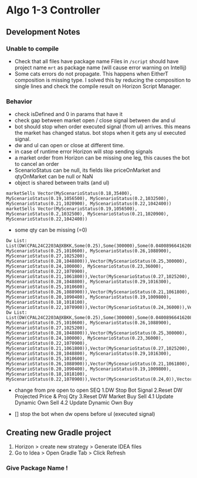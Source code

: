 # Algo 1-3 Controller


## Development Notes
### Unable to compile
- Check that all files have package name
Files in `/script` should have project name `mrt` as package name (will cause error warning on Intellij)
- Some cats errors do not propagate. 
This happens when EitherT composition is missing type. I solved this by reducing the composition to single lines and check the compile result on Horizon Script Manager.


### Behavior
- check isDefined and 0 in params that have it
- check gap between market open / close signal between dw and ul
- bot should stop when order executed signal (from ul) arrives. this means the market has changed status. bot stops when it gets any ul executed signal.  
- dw and ul can open or close at different time. 
- in case of runtime error Horizon will stop sending signals
- a market order from Horizon can be missing one leg, this causes the bot to cancel an order
- ScenarioStatus can be null, its fields like priceOnMarket and qtyOnMarket can be null or NaN
- object is shared between traits (and ul)
```
marketSells Vector(MyScenarioStatus(0.18,35400), MyScenarioStatus(0.19,1056500), MyScenarioStatus(0.2,1032500), MyScenarioStatus(0.21,1020900), MyScenarioStatus(0.22,1042400))
marketSells Vector(MyScenarioStatus(0.19,1056500), MyScenarioStatus(0.2,1032500), MyScenarioStatus(0.21,1020900), MyScenarioStatus(0.22,1042400))
```
- some qty can be missing (=0)
```
Dw List: List(DW(CPAL24C2203A@XBKK,Some(0.25),Some(300000),Some(0.040089664162088465),Some(CALL),Vector(MyScenarioStatus(0.24,36000), MyScenarioStatus(0.25,1010600), MyScenarioStatus(0.26,1088900), MyScenarioStatus(0.27,1025200), MyScenarioStatus(0.28,1048800)),Vector(MyScenarioStatus(0.25,300000), MyScenarioStatus(0.24,100000), MyScenarioStatus(0.23,36000), MyScenarioStatus(0.22,1070900), MyScenarioStatus(0.21,1061800)),Vector(MyScenarioStatus(0.27,1025200), MyScenarioStatus(0.28,1048800), MyScenarioStatus(0.29,1016300), MyScenarioStatus(0.25,1010600), MyScenarioStatus(0.26,1088900)),Vector(MyScenarioStatus(0.21,1061800), MyScenarioStatus(0.20,1090400), MyScenarioStatus(0.19,1009800), MyScenarioStatus(0.18,1018100), MyScenarioStatus(0.22,1070900)),Vector(MyScenarioStatus(0.24,36000)),Vector(MyScenarioStatus(0.23,36000))))
Dw List: List(DW(CPAL24C2203A@XBKK,Some(0.25),Some(300000),Some(0.040089664162088465),Some(CALL),Vector(MyScenarioStatus(0.24,36000), MyScenarioStatus(0.25,1010600), MyScenarioStatus(0.26,1088900), MyScenarioStatus(0.27,1025200), MyScenarioStatus(0.28,1048800)),Vector(MyScenarioStatus(0.25,300000), MyScenarioStatus(0.24,100000), MyScenarioStatus(0.23,36000), MyScenarioStatus(0.22,1070900), MyScenarioStatus(0.21,1061800)),Vector(MyScenarioStatus(0.27,1025200), MyScenarioStatus(0.28,1048800), MyScenarioStatus(0.29,1016300), MyScenarioStatus(0.25,1010600), MyScenarioStatus(0.26,1088900)),Vector(MyScenarioStatus(0.21,1061800), MyScenarioStatus(0.20,1090400), MyScenarioStatus(0.19,1009800), MyScenarioStatus(0.18,1018100), MyScenarioStatus(0.22,1070900)),Vector(MyScenarioStatus(0.24,0)),Vector(MyScenarioStatus(0.23,36000))))
```
- change from pre open to open
SEQ
1.DW Stop Bot Signal
2.Reset DW Projected Price & Proj Qty
3.Reset DW Market Buy Sell
4.1 Update Dynamic Own Sell
4.2 Update Dynamic Own Buy

- [] stop the bot when dw opens before ul (executed signal)

## Creating new Gradle project
1. Horizon > create new strategy > Generate IDEA files 
2. Go to Idea > Open Gradle Tab > Click Refresh

### Give Package Name !





